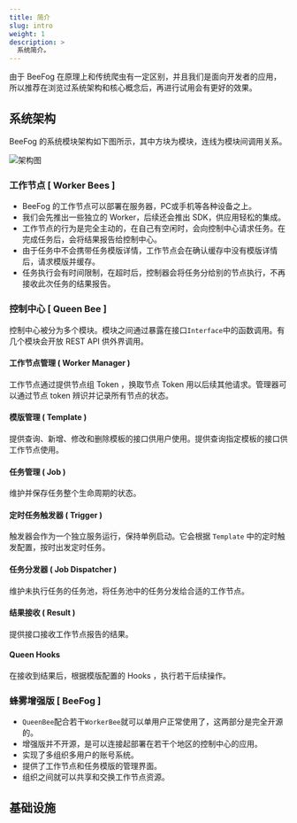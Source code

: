 ```yaml
---
title: 简介
slug: intro
weight: 1
description: >
  系统简介。
---
```


由于 BeeFog 在原理上和传统爬虫有一定区别，并且我们是面向开发者的应用，
所以推荐在浏览过系统架构和核心概念后，再进行试用会有更好的效果。

## 系统架构

BeeFog 的系统模块架构如下图所示，其中方块为模块，连线为模块间调用关系。

![架构图](/images/arch.jpg)

### 工作节点 [ Worker Bees ]

- BeeFog 的工作节点可以部署在服务器，PC或手机等各种设备之上。
- 我们会先推出一些独立的 Worker，后续还会推出 SDK，供应用轻松的集成。
- 工作节点的行为是完全主动的，在自己有空闲时，会向控制中心请求任务。在完成任务后，会将结果报告给控制中心。
- 由于任务中不会携带任务模版详情，工作节点会在确认缓存中没有模版详情后，请求模版并缓存。
- 任务执行会有时间限制，在超时后，控制器会将任务分给别的节点执行，不再接收此次任务的结果报告。

### 控制中心 [ Queen Bee ]

控制中心被分为多个模块。模块之间通过暴露在接口`Interface`中的函数调用。有几个模块会开放 REST API 供外界调用。

#### 工作节点管理 ( Worker Manager )

工作节点通过提供节点组 Token ，换取节点 Token 用以后续其他请求。管理器可以通过节点 token 辨识并记录所有节点的状态。

#### 模版管理 ( Template )

提供查询、新增、修改和删除模板的接口供用户使用。提供查询指定模板的接口供工作节点使用。

#### 任务管理 ( Job )

维护并保存任务整个生命周期的状态。

#### 定时任务触发器 ( Trigger )

触发器会作为一个独立服务运行，保持单例启动。它会根据 `Template` 中的定时触发配置，按时出发定时任务。

#### 任务分发器 ( Job Dispatcher )

维护未执行任务的任务池，将任务池中的任务分发给合适的工作节点。

#### 结果接收 ( Result )

提供接口接收工作节点报告的结果。

#### Queen Hooks
在接收到结果后，根据模版配置的 Hooks ，执行若干后续操作。

### 蜂雾增强版 [ BeeFog ]

- `QueenBee`配合若干`WorkerBee`就可以单用户正常使用了，这两部分是完全开源的。
- 增强版并不开源，是可以连接起部署在若干个地区的控制中心的应用。
- 实现了多组织多用户的账号系统。
- 提供了工作节点和任务模版的管理界面。
- 组织之间就可以共享和交换工作节点资源。

## 基础设施

